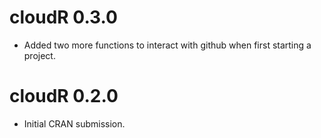 # cloudR 0.3.0

* Added two more functions to interact with github when first starting a project.

# cloudR 0.2.0

* Initial CRAN submission.
